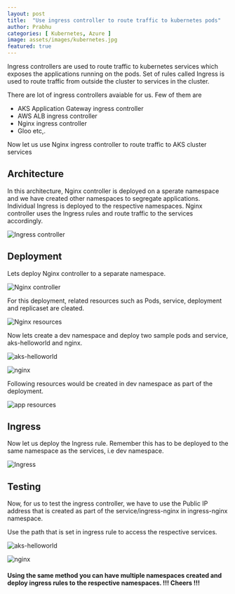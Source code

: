 ```yaml
---
layout: post
title:  "Use ingress controller to route traffic to kubernetes pods"
author: Prabhu
categories: [ Kubernetes, Azure ]
image: assets/images/kubernetes.jpg
featured: true
---
```


Ingress controllers are used to route traffic to kubernetes services which exposes the applications running on the pods. Set of rules called Ingress is used to route traffic from outside the cluster to services in the cluster.


There are lot of ingress controllers avaiable for us. Few of them are
* AKS Application Gateway ingress controller
* AWS ALB ingress controller
* Nginx ingress controller
* Gloo
etc,.

Now let us use Nginx ingress controller to route traffic to AKS cluster services


## Architecture

In this architecture, Nginx controller is deployed on a sperate namespace and we have created other namespaces to segregate applications. Individual Ingress is deployed to the respective namespaces. Nginx controller uses the Ingress rules and route traffic to the services accordingly.

![Ingress controller]({{site.url}}/assets/images/2020-06-07/img1.jpg)


## Deployment

Lets deploy Nginx controller to a separate namespace.

![Nginx controller]({{site.url}}/assets/images/2020-06-07/img2.jpg)

For this deployment, related resources such as Pods, service, deployment and replicaset are cleated.

![Nginx resources]({{site.url}}/assets/images/2020-06-07/img3.jpg)

Now lets create a dev namespace and deploy two sample pods and service, aks-helloworld and nginx.

![aks-helloworld]({{site.url}}/assets/images/2020-06-07/img4.jpg)

![nginx]({{site.url}}/assets/images/2020-06-07/img5.jpg)

Following resources would be created in dev namespace as part of the deployment.

![app resources]({{site.url}}/assets/images/2020-06-07/img6.jpg)

## Ingress

Now let us deploy the Ingress rule. Remember this has to be deployed to the same namespace as the services, i.e dev namespace.

![Ingress]({{site.url}}/assets/images/2020-06-07/img7.jpg)

## Testing

Now, for us to test the ingress controller, we have to use the Public IP address that is created as part of the service/ingress-nginx in ingress-nginx namespace.

Use the path that is set in ingress rule to access the respective services.

![aks-helloworld]({{site.url}}/assets/images/2020-06-07/img8.jpg)

![nginx]({{site.url}}/assets/images/2020-06-07/img9.jpg)


#### Using the same method you can have multiple namespaces created and deploy ingress rules to the respective namespaces. !!! Cheers !!!